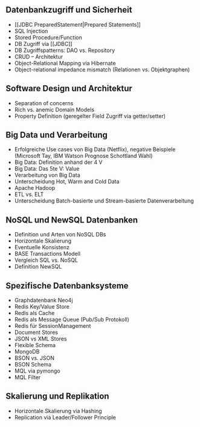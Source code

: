 ## Datenbankzugriff und Sicherheit

- [[JDBC PreparedStatement|Prepared Statements]]
- SQL Injection
- Stored Procedure/Function
- DB Zugriff via [[JDBC]]
- DB Zugriffspatterns: DAO vs. Repository
- CRUD – Architektur
- Object-Relational Mapping via Hibernate
- Object-relational impedance mismatch (Relationen vs. Objektgraphen)

## Software Design und Architektur

- Separation of concerns
- Rich vs. anemic Domain Models
- Property Definition (geregelter Field Zugriff via getter/setter)

## Big Data und Verarbeitung

- Erfolgreiche Use cases von Big Data (Netflix), negative Beispiele (Microsoft Tay, IBM Watson Prognose Schottland Wahl)
- Big Data: Definition anhand der 4 V
- Big Data: Das 5te V: Value
- Verarbeitung von Big Data
- Unterscheidung Hot, Warm and Cold Data
- Apache Hadoop
- ETL vs. ELT
- Unterscheidung Batch-basierte und Stream-basierte Datenverarbeitung

## NoSQL und NewSQL Datenbanken

- Definition und Arten von NoSQL DBs
- Horizontale Skalierung
- Eventuelle Konsistenz
- BASE Transactions Modell
- Vergleich SQL vs. NoSQL
- Definition NewSQL

## Spezifische Datenbanksysteme

- Graphdatenbank Neo4j
- Redis Key/Value Store
- Redis als Cache
- Redis als Message Queue (Pub/Sub Protokoll)
- Redis für SessionManagement
- Document Stores
- JSON vs XML Stores
- Flexible Schema
- MongoDB
- BSON vs. JSON
- BSON Schema
- MQL via pymongo
- MQL Filter

## Skalierung und Replikation

- Horizontale Skalierung via Hashing
- Replication via Leader/Follower Principle
